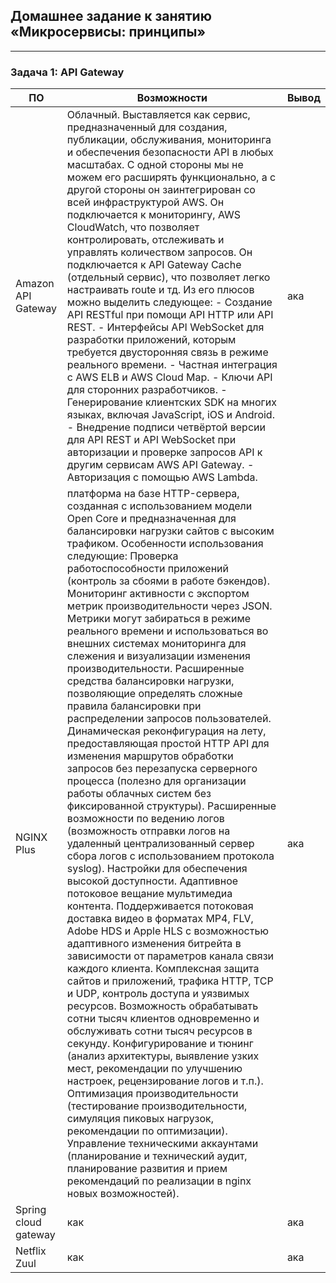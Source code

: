 ## Домашнее задание к занятию «Микросервисы: принципы»
-------
### Задача 1: API Gateway
|ПО|Возможности|Вывод|
|--|-----------|-----|
|Amazon API Gateway|Облачный. Выставляется как сервис, предназначенный для создания, публикации, обслуживания, мониторинга и обеспечения безопасности API в любых масштабах. С одной стороны мы не можем его расширять функционально, а с другой стороны он заинтегрирован со всей инфраструктурой AWS. Он подключается к мониторингу, AWS CloudWatch, что позволяет контролировать, отслеживать и управлять количеством запросов. Он подключается к API Gateway Cache (отдельный сервис), что позволяет легко настраивать route и тд. Из его плюсов можно выделить следующее: - Создание API RESTful при помощи API HTTP или API REST. - Интерфейсы API WebSocket для разработки приложений, которым требуется двусторонняя связь в режиме реального времени. - Частная интеграция с AWS ELB и AWS Cloud Map. - Ключи API для сторонних разработчиков. - Генерирование клиентских SDK на многих языках, включая JavaScript, iOS и Android. - Внедрение подписи четвёртой версии для API REST и API WebSocket при авторизации и проверке запросов API к другим сервисам AWS API Gateway. - Авторизация с помощью AWS Lambda.|ака|
|NGINX Plus| платформа на базе HTTP-сервера, созданная с использованием модели Open Core и предназначенная для балансировки нагрузки сайтов с высоким трафиком. Особенности использования следующие: Проверка работоспособности приложений (контроль за сбоями в работе бэкендов). Мониторинг активности с экспортом метрик производительности через JSON. Метрики могут забираться в режиме реального времени и использоваться во внешних системах мониторинга для слежения и визуализации изменения производительности. Расширенные средства балансировки нагрузки, позволяющие определять сложные правила балансировки при распределении запросов пользователей. Динамическая реконфигурация на лету, предоставляющая простой HTTP API для изменения маршрутов обработки запросов без перезапуска серверного процесса (полезно для организации работы облачных систем без фиксированной структуры). Расширенные возможности по ведению логов (возможность отправки логов на удаленный централизованный сервер сбора логов с использованием протокола syslog). Настройки для обеспечения высокой доступности. Адаптивное потоковое вещание мультимедиа контента. Поддерживается потоковая доставка видео в форматах MP4, FLV, Adobe HDS и Apple HLS с возможностью адаптивного изменения битрейта в зависимости от параметров канала связи каждого клиента. Комплексная защита сайтов и приложений, трафика HTTP, TCP и UDP, контроль доступа и уязвимых ресурсов. Возможность обрабатывать сотни тысяч клиентов одновременно и обслуживать сотни тысяч ресурсов в секунду. Конфигурирование и тюнинг (анализ архитектуры, выявление узких мест, рекомендации по улучшению настроек, рецензирование логов и т.п.). Оптимизация производительности (тестирование производительности, симуляция пиковых нагрузок, рекомендации по оптимизации). Управление техническими аккаунтами (планирование и технический аудит, планирование развития и прием рекомендаций по реализации в nginx новых возможностей).|ака|
|Spring cloud gateway|как|ака|
|Netflix Zuul|как|ака|
